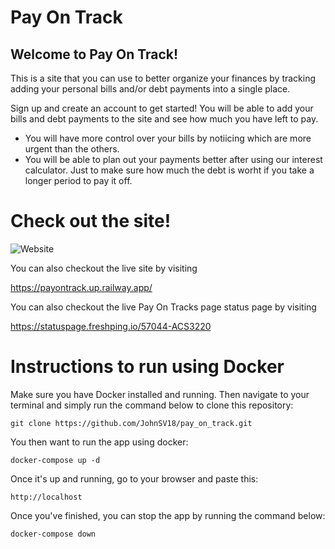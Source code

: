 # Pay On Track


## Welcome to Pay On Track!

This is a site that you can use to better organize your finances by tracking adding your personal bills and/or debt payments into a single place.

Sign up and create an account to get started!
You will be able to add your bills and debt payments to the site and see how much you have left to pay. 
* You will have more control over your bills by notiicing which are more urgent than the others.
* You will be able to plan out your payments better after using our interest calculator. Just to make sure how much the debt is worht if you take a longer period to pay it off.


# Check out the site!
![Website](https://img.shields.io/website?down_color=red&down_message=Offline&style=plastic&up_color=green&up_message=Online&url=http%3A%2F%2Fpayontrack.up.railway.app%2F)

You can also checkout the live site by visiting

https://payontrack.up.railway.app/

You can also checkout the live Pay On Tracks page status page by visiting
 
https://statuspage.freshping.io/57044-ACS3220

# Instructions to run using Docker
Make sure you have Docker installed and running.
Then navigate to your terminal and simply run the command below to clone this repository:
```Terminal command
git clone https://github.com/JohnSV18/pay_on_track.git
```
You then want to run the app using docker:
```Terminal command
docker-compose up -d
```
Once it's up and running, go to your browser and paste this:
```Http command
http://localhost
```
Once you've finished, you can stop the app by running the command below:
```Terminal command
docker-compose down
```

